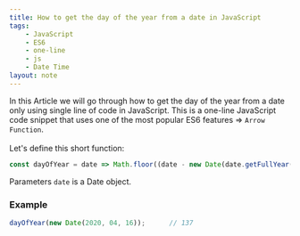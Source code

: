 ```yaml
---
title: How to get the day of the year from a date in JavaScript
tags:
    - JavaScript
    - ES6
    - one-line
    - js
    - Date Time
layout: note
---
```




In this Article we will go through how to get the day of the year from a date only using single line of code in JavaScript.
This is a one-line JavaScript code snippet that uses one of the most popular ES6 features => `Arrow Function`.
<br/>
<br/>
Let's define this short function:

```js {.wrap}
const dayOfYear = date => Math.floor((date - new Date(date.getFullYear(), 0, 0)) / (1000 * 60 * 60 * 24));
```
Parameters `date` is a Date object.




### Example

```js {.wrap}
dayOfYear(new Date(2020, 04, 16));      // 137
```